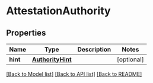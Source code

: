 # AttestationAuthority

## Properties
Name | Type | Description | Notes
------------ | ------------- | ------------- | -------------
**hint** | [**AuthorityHint**](AuthorityHint.md) |  | [optional] 

[[Back to Model list]](../README.md#documentation-for-models) [[Back to API list]](../README.md#documentation-for-api-endpoints) [[Back to README]](../README.md)

